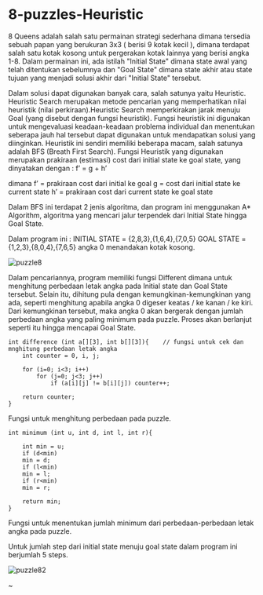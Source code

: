 # 8-puzzles-Heuristic

8 Queens adalah salah satu permainan strategi sederhana dimana tersedia sebuah papan yang berukuran 3x3 ( berisi 9 kotak kecil ), 
dimana terdapat salah satu kotak kosong untuk pergerakan kotak lainnya yang berisi angka 1-8. 
Dalam permainan ini, ada istilah "Initial State" dimana state awal yang telah ditentukan sebelumnya dan "Goal State" dimana state akhir atau state tujuan yang menjadi solusi akhir dari "Initial State" tersebut.

Dalam solusi dapat digunakan banyak cara, salah satunya yaitu Heuristic. Heuristic Search merupakan metode pencarian yang memperhatikan nilai heuristik (nilai perkiraan).Heuristic Search memperkirakan jarak menuju Goal (yang disebut dengan fungsi heuristik).
Fungsi heuristik ini digunakan untuk mengevaluasi keadaan-keadaan problema individual dan menentukan seberapa jauh hal tersebut dapat digunakan untuk mendapatkan solusi yang diinginkan.
Heuristik ini sendiri memiliki beberapa macam, salah satunya adalah BFS (Breath First Search). Fungsi Heuristik yang digunakan merupakan prakiraan (estimasi) cost dari initial state ke goal state, yang dinyatakan dengan :
f’ = g + h’

dimana f’ = prakiraan cost dari initial ke goal
g = cost dari initial state ke current state
h’ = prakiraan cost dari current state ke goal state

Dalam BFS ini terdapat 2 jenis algoritma, dan program ini menggunakan A* Algorithm, algoritma yang mencari jalur terpendek dari Initial State hingga Goal State.

Dalam program ini   : 
INITIAL STATE  = {2,8,3},{1,6,4},{7,0,5}
GOAL STATE     = {1,2,3},{8,0,4},{7,6,5}
angka 0 menandakan kotak kosong. 

![puzzle8](https://user-images.githubusercontent.com/61219556/78860686-0012ca00-7a5d-11ea-857b-fde0da62b81c.PNG)

Dalam pencariannya, program memiliki fungsi Different dimana untuk menghitung perbedaan letak angka pada Initial state dan Goal State tersebut. Selain itu, dihitung pula dengan kemungkinan-kemungkinan yang ada, seperti menghitung apabila angka 0 digeser keatas / ke kanan / ke kiri. Dari kemungkinan tersebut, maka angka 0 akan bergerak dengan jumlah perbedaan angka yang paling minimum pada puzzle. Proses akan berlanjut seperti itu hingga mencapai Goal State. 

```
int difference (int a[][3], int b[][3]){	// fungsi untuk cek dan mnghitung perbedaan letak angka
	int counter = 0, i, j;
	
	for (i=0; i<3; i++)
		for (j=0; j<3; j++)
			if (a[i][j] != b[i][j])	counter++;

	return counter;
}
```
Fungsi untuk menghitung perbedaan pada puzzle.

```
int minimum (int u, int d, int l, int r){
	
	int min = u;
	if (d<min)
	min = d;
	if (l<min)
	min = l;
	if (r<min)
	min = r;
	
	return min;
}
```
Fungsi untuk menentukan jumlah minimum dari perbedaan-perbedaan letak angka pada puzzle. 

Untuk jumlah step dari initial state menuju goal state dalam program ini berjumlah 5 steps. 

![puzzle82](https://user-images.githubusercontent.com/61219556/78860729-1a4ca800-7a5d-11ea-84db-91a19814cabd.PNG)

~
